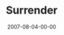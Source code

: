 ---
layout: message
category: message
series: "Fuel"
title: "Surrender"
date: 2007-08-04-00-00
message_id: 7
audio: "http://s3.amazonaws.com/crossroads-media/media/legacy/mp3/Fuel_08_08_05_07_Mingo.mp3"
audio-duration: "38:40"
explicit: false
---